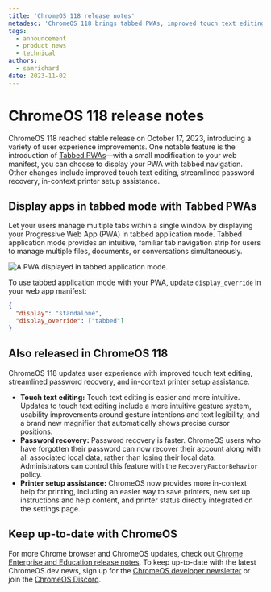 ```yaml
---
title: 'ChromeOS 118 release notes'
metadesc: 'ChromeOS 118 brings tabbed PWAs, improved touch text editing, and streamlined password recovery.'
tags:
  - announcement
  - product news
  - technical
authors:
  - samrichard
date: 2023-11-02
---
```


# ChromeOS 118 release notes

ChromeOS 118 reached stable release on October 17, 2023, introducing a variety of user experience improvements. One notable feature is the introduction of [Tabbed PWAs](https://developer.chrome.com/articles/tabbed-application-mode/)—with a small modification to your web manifest, you can choose to display your PWA with tabbed navigation. Other changes include improved touch text editing, streamlined password recovery, in-context printer setup assistance.

## Display apps in tabbed mode with Tabbed PWAs

Let your users manage multiple tabs within a single window by displaying your Progressive Web App (PWA) in tabbed application mode. Tabbed application mode provides an intuitive, familiar tab navigation strip for users to manage multiple files, documents, or conversations simultaneously.

![A PWA displayed in tabbed application mode.](insert_image_url_here)

To use tabbed application mode with your PWA, update `display_override` in your web app manifest:

```json
{
  "display": "standalone",
  "display_override": ["tabbed"]
}
```

## Also released in ChromeOS 118

ChromeOS 118 updates user experience with improved touch text editing, streamlined password recovery, and in-context printer setup assistance.

- **Touch text editing:** Touch text editing is easier and more intuitive. Updates to touch text editing include a more intuitive gesture system, usability improvements around gesture intentions and text legibility, and a brand new magnifier that automatically shows precise cursor positions.
- **Password recovery:** Password recovery is faster. ChromeOS users who have forgotten their password can now recover their account along with all associated local data, rather than losing their local data. Administrators can control this feature with the `RecoveryFactorBehavior` policy.
- **Printer setup assistance:** ChromeOS now provides more in-context help for printing, including an easier way to save printers, new set up instructions and help content, and printer status directly integrated on the settings page.

## Keep up-to-date with ChromeOS

For more Chrome browser and ChromeOS updates, check out [Chrome Enterprise and Education release notes⁠](https://support.google.com/chrome/a/answer/7679408?hl=en&ref_topic=7679105&sjid=17790463155195284014-NA#). To keep up-to-date with the latest ChromeOS.dev news, sign up for the [ChromeOS developer newsletter]({{locale.code}}/subscribe) or join the [ChromeOS Discord](/discord).
